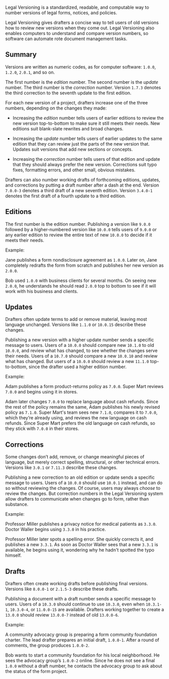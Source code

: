 Legal Versioning is a standardized, readable, and computable way to number versions of legal forms, notices, and policies.

Legal Versioning gives drafters a concise way to tell users of old versions how to review new versions when they come out. Legal Versioning also enables computers to understand and compare version numbers, so software can automate rote document management tasks.

## Summary

Versions are written as numeric codes, as for computer software: `1.0.0`, `1.2.0`, `2.0.1`, and so on.

The first number is the _edition_ number.  The second number is the _update_ number.  The third number is the _correction_ number.  Version `1.7.3` denotes the third correction to the seventh update to the first edition.

For each new version of a project, drafters increase one of the three numbers, depending on the changes they made:

- Increasing the _edition_ number tells users of earlier editions to review the new version top-to-bottom to make sure it still meets their needs. New editions suit blank-slate rewrites and broad changes.

- Increasing the _update_ number tells users of earlier updates to the same edition that they can review just the parts of the new version that. Updates suit versions that add new sections or concepts.

- Increasing the _correction_ number tells users of that edition and update that they should always prefer the new version. Corrections suit typo fixes, formatting errors, and other small, obvious mistakes.

Drafters can also number working drafts of forthcoming editions, updates, and corrections by putting a draft number after a dash at the end.  Version `7.0.0-3` denotes a third draft of a new seventh edition.  Version `3.4.0-1` denotes the first draft of a fourth update to a third edition.

## Editions

The first number is the edition number. Publishing a version like `9.0.0` followed by a higher-numbered version like `10.0.0` tells users of `9.0.0` or any earlier edition to review the entire text of new `10.0.0` to decide if it meets their needs.

Example:

  Jane publishes a form nondisclosure agreement as `1.0.0`.  Later on, Jane completely redrafts the form from scratch and publishes her new version as `2.0.0`.

  Bob used `1.0.0` with business clients for several months.  On seeing new `2.0.0`, he understands he should read `2.0.0` top to bottom to see if it will work with his business and clients.

## Updates

Drafters often update terms to add or remove material, leaving most language unchanged.  Versions like `1.1.0` or `10.0.15` describe these changes.

Publishing a new version with a higher update number sends a specific message to users.  Users of a `10.0.0` should compare new `10.1.0` to old `10.0.0`, and review what has changed, to see whether the changes serve their needs.  Users of a `10.7.0` should compare a new `10.0.10` and review what has changed.  But users of a `10.0.0` should review a new `11.1.0` top-to-bottom, since the drafter used a higher edition number.

Example:

  Adam publishes a form product-returns policy as `7.0.0`.  Super Mart reviews `7.0.0` and begins using it in stores.

  Adam later changes `7.0.0` to replace language about cash refunds.  Since the rest of the policy remains the same, Adam publishes his newly revised policy as `7.1.0`.  Super Mart's team sees new `7.1.0`, compares it to `7.0.0`, which they’re already using, and reviews the new language on cash refunds.  Since Super Mart prefers the old language on cash refunds, so they stick with `7.0.0` in their stores.

## Corrections

Some changes don’t add, remove, or change meaningful pieces of language, but merely correct spelling, structural, or other technical errors.  Versions like `3.0.1` or `7.11.3` describe these changes.

Publishing a new correction to an old edition or update sends a specific message to users.  Users of a `10.0.0` should use `10.0.1` instead, and can do so without reviewing the changes.  Of course, users may always _choose_ to review the changes.  But correction numbers in the Legal Versioning system allow drafters to communicate when changes go to form, rather than substance.

Example:

Professor Miller publishes a privacy notice for medical patients as `3.3.0`.  Doctor Waller begins using `3.3.0` in his practice.

Professor Miller later spots a spelling error.  She quickly corrects it, and publishes a new `3.3.1`.  As soon as Doctor Waller sees that a new `3.3.1` is available, he begins using it, wondering why he hadn't spotted the typo himself.

## Drafts

Drafters often create working drafts before publishing final versions.  Versions like `8.0.0-1` or `2.1.5-3` describe these drafts.

Publishing a document with a draft number sends a specific message to users.  Users of a `10.3.0` should continue to use `10.3.0`, even when `10.3.1-1`, `10.3.0-4`, or `11.0.0-15` are available.  Drafters working together to create a `13.0.0` should review `13.0.0-7` instead of old `13.0.0-6`.

Example:

A community advocacy group is preparing a form community foundation charter.  The lead drafter prepares an initial draft, `1.0.0-1`.  After a round of comments, the group produces `1.0.0-2`.

Bob wants to start a community foundation for his local neighborhood.  He sees the advocacy group’s `1.0.0-2` online.  Since he does not see a final `1.0.0` without a draft number, he contacts the advocacy group to ask about the status of the form project.
